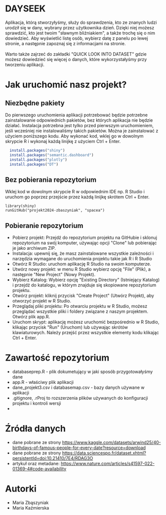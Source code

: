 # DAYSEEK
Aplikacja, którą stworzyłyśmy, służy do sprawdzenia, kto ze znanych ludzi urodził się w dany, wybrany przez użytkownika dzień. Dzięki niej możesz sprawdzić, kto jest twoim "sławnym bliźniakiem", a także trochę się o nim dowiedzieć. Aby wyświetlić listę osób, wybierz datę z panelu po lewej stronie, a następnie zapoznaj się z informacjami na stronie.  <br> <br> 
Warto także zajrzeć do zakładki "QUICK LOOK INTO DATASET" gdzie możesz dowiedzieć się więcej o danych, które wykorzystałyśmy przy tworzeniu aplikacji. 
# Jak uruchomić nasz projekt?

## Niezbędne pakiety
Do pierwszego uruchomienia aplikacji potrzebować będzie potrzebne zainstalowanie odpowiednich pakietów, bez których aplikacja nie będzie działać. Instalacja potrzebna jest tylko przed pierwszym uruchomieniem, jeśli wcześniej nie instalowaliśmy takich pakietów. Można je zainstalować z użyciem poniższego kodu. Aby wykonać kod, wklej go w dowolnym skrypcie R i wykonaj każdą linijkę z użyciem Ctrl + Enter. 
```R
  install.packages("shiny")
  install.packages("semantic.dashboard")
  install.packages("plotly")
  install.packages("DT")
```

## Bez pobierania repozytorium 
Wklej kod w dowolnym skrypcie R w odpowiednim IDE np. R Studio i uruchom go poprzez przejście przez każdą linijkę skrótem Ctrl + Enter. 
```
library(shiny)
runGitHub("projekt2024-zbaszyniak", "spacea")
```

## Pobieranie repozytorium
- Pobierz projekt: Przejdź do repozytorium projektu na GitHubie i sklonuj repozytorium na swój komputer, używając opcji "Clone" lub pobierając je jako archiwum ZIP.
- Instalacja: upewnij się, że masz zainstalowane wszystkie zależności i narzędzia wymagane do uruchomienia projektu takie jak R i R Studio
- Otwórz R Studio: uruchom aplikację R Studio na swoim komputerze.
- Utwórz nowy projekt: w menu R Studio wybierz opcję "File" (Plik), a następnie "New Project" (Nowy Projekt).
- Wybierz Katalog: Wybierz opcję "Existing Directory" (Istniejący Katalog) i przejdź do katalogu, w którym znajduje się skopiowane repozytorium projektu.
- Otwórz projekt: kliknij przycisk "Create Project" (Utwórz Projekt), aby otworzyć projekt w R Studio.
- Przeglądaj pliki projektu: Po otwarciu projektu w R Studio, możesz przeglądać wszystkie pliki i foldery związane z naszym projektem. Otwórz plik app.R.
- Uruchom skrypt: aplikację możesz uruchomić bezpośrednio w R Studio, klikając przycisk "Run" (Uruchom) lub używając skrótów klawiaturowych. Należy przejść przez wszystkie elementy kodu klikając Ctrl + Enter.

# Zawartość repozytorium
- databaseprep.R - plik dokumetujący w jaki sposób przygotowałyśmy dane
- app.R - właściwy plik aplikacji
- dane_projekt3.csv i databasemap.csv - bazy danych używane w aplikacji
- .gitignore, .rProj to rozszerzenia plików używanych do konfiguracji projektu i kontroli wersji
- 
# Źródła danych
- dane pobrane ze strony https://www.kaggle.com/datasets/arwind25/40-birthdays-of-famous-people-for-every-date?resource=download
- dane pobrane ze strony https://data.sciencespo.fr/dataset.xhtml?persistentId=doi:10.21410/7E4/RDAG3O 
- artykuł oraz metadane: https://www.nature.com/articles/s41597-022-01369-4#code-availability 


# Autorki
- Maria Zbąszyniak
- Maria Kaźmierska 
